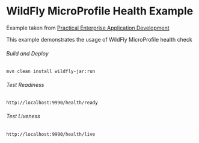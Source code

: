 WildFly MicroProfile Health Example
=====================================
Example taken from [Practical Enterprise Application Development](http://www.itbuzzpress.com/ebooks/java-ee-7-development-on-wildfly.html)

This example demonstrates the usage of WildFly MicroProfile health check

###### Build and Deploy
```shell
mvn clean install wildfly-jar:run
```

###### Test Readiness
```shell
http://localhost:9990/health/ready
```

###### Test Liveness
```shell
http://localhost:9990/health/live
```
